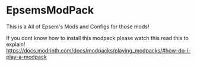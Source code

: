 # EpsemsModPack

This is a All of Epsem's Mods and Configs for those mods!

If you dont know how to install this modpack please watch this read this to explain!
https://docs.modrinth.com/docs/modpacks/playing_modpacks/#how-do-i-play-a-modpack
